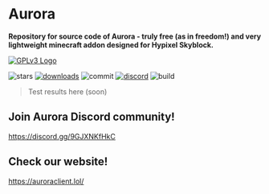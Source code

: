 # **Aurora**
**Repository for source code of Aurora - truly free (as in freedom!) and very lightweight minecraft addon designed for Hypixel Skyblock.**

[![GPLv3 Logo](https://upload.wikimedia.org/wikipedia/commons/thumb/9/93/GPLv3_Logo.svg/192px-GPLv3_Logo.svg.png)](https://commons.wikimedia.org/wiki/File:GPLv3_Logo.svg "Free Software Foundation, Public domain, via Wikimedia Commons")

![stars](https://img.shields.io/github/stars/AuroraQoL/AuroraClient?style=social)
[![downloads](https://img.shields.io/github/downloads/AuroraQoL/AuroraClient/total)](https://github.com/AuroraQoL/AuroraClient/releases/latest)
![commit](https://img.shields.io/github/last-commit/AuroraQoL/AuroraClient)
[![discord](https://badges.aleen42.com/src/discord.svg)](https://discord.gg/9GJXNKfHkC)
![build](https://github.com/AuroraQoL/AuroraClient/actions/workflows/gradle.yml/badge.svg)

> Test results here (soon)

## Join Aurora Discord community!
https://discord.gg/9GJXNKfHkC

## Check our website!
https://auroraclient.lol/
